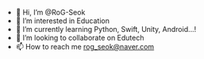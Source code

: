 - 👋 Hi, I’m @RoG-Seok
- 👀 I’m interested in Education
- 🌱 I’m currently learning Python, Swift, Unity, Android...!
- 💞️ I’m looking to collaborate on Edutech
- 📫 How to reach me rog_seok@naver.com

<!---
RoG-Seok/RoG-Seok is a ✨ special ✨ repository because its `README.md` (this file) appears on your GitHub profile.
You can click the Preview link to take a look at your changes.
--->
